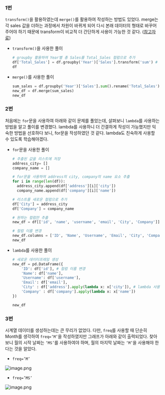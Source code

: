 ### 1번

`transform()`을 활용하였는데 `merge()`를 활용하여 작성하는 방법도 있었다. merge는 각 sales 값을 더하는 과정에서 차원이 바뀌게 되어 다시 본래 데이터의 형태로 바꾸어 주어야 하기 때문에 transform이 비교적 더 간단하게 사용이 가능한 것 같다. ([참고자료](https://m.blog.naver.com/sw4r/222392753166))

- `transform()`을 사용한 풀이
    
    ```python
    # groupby 활용하여 Year별 총 Sales를 Total_Sales 컬럼으로 추가
    df['Total_Sales'] = df.groupby('Year')['Sales'].transform('sum') # transform을 이용하여 총 매출 계산
    df
    ```
    
- `merge()`를 사용한 풀이
    
    ```python
    sum_sales = df.groupby('Year')['Sales'].sum().rename('Total_Sales').reset_index()
    new_df = df.merge(sum_sales)
    new_df
    ```
    

### 2번

처음에는 `for`문을 사용하여 아래와 같이 문제를 풀었는데, 살펴보니 `lambda`를 사용하는 방법을 알고 풀이를 변경했다. lambda를 사용하니 더 간결하게 작성이 가능했지만 익숙한 방법을 선호하다 보니, for문을 작성하였던 것 같다. lambda도 친숙하게 사용할 수 있도록 학습해야겠다.

- `for`문을 사용한 풀이
    
    ```python
    # 추출된 값을 리스트에 저장
    address_city= []
    company_name = []
    
    # for문을 사용하여 address의 city, company의 name 요소 추출
    for i in range(len(df)):
      address_city.append(df['address'][i]['city'])
      company_name.append(df['company'][i]['name'])
    
    # 리스트를 새로운 컬럼으로 추가
    df['City'] = address_city
    df['Company'] = company_name
    
    # 원하는 컬럼만 추출
    new_df = df[['id', 'name', 'username', 'email', 'City', 'Company']]
    
    # 컬럼 이름 변경
    new_df.columns = ['ID', 'Name', 'Username', 'Email', 'City', 'Company']
    new_df
    ```
    
- `lambda`를 사용한 풀이
    
    ```python
    # 새로운 데이터프레임 생성
    new_df = pd.DataFrame({
        'ID': df['id'], # 컬럼 이름 변경
        'Name': df['name'],
        'Username': df['username'],
        'Email': df['email'],
        'City' : df['address'].apply(lambda x: x['city']), # lambda 사용하여 address의 city 추출
        'Company' : df['company'].apply(lambda x: x['name'])
    })
    
    new_df
    ```
    

### 3번

시계열 데이터를 생성하는데는 큰 무리가 없었다. 다만, `freq`를 사용할 때 단순히 Month를 생각하여 `freq=‘M’`을 작성하였지만 그래프가 아래와 같이 출력되었다. 찾아보니 월의 시작 날짜는 `‘MS’`를 사용하여야 하며, 월의 마지막 날짜는 `‘M’`을 사용해야 한다는 것을 알았다.

- `freq=’M’`

![image.png]([attachment:bd923a4b-a09b-4d92-9713-1cbeb3cc989f:image.png](https://github.com/ahyun0/2-rina-kim-til/blob/main/image/3rd_freq_M.png))

- `freq=’MS’`

![image.png](attachment:ac168fe4-8ccc-4375-aae7-83be11f41ec9:image.png)
